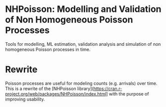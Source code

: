 # NHPoisson: Modelling and Validation of Non Homogeneous Poisson Processes

Tools for modelling, ML estimation, validation analysis and simulation of non homogeneous Poisson processes in time.

# Rewrite

Poisson processes are useful for modeling counts (e.g. arrivals) over time. This is a rewrite of the [NHPoisson library](https://cran.r-project.org/web/packages/NHPoisson/index.html] with the purpose of improving usability.
